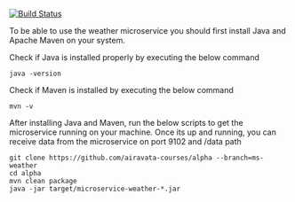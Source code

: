 [![Build Status](https://travis-ci.org/airavata-courses/alpha.svg?branch=ms-weather)](https://travis-ci.org/airavata-courses/alpha)  
  
To be able to use the weather microservice you should first install Java and Apache Maven on your system.  

Check if Java is installed properly by executing the below command
  ```
java -version
```  

Check if Maven is installed by executing the below command
```
mvn -v
```
After installing Java and Maven, run the below scripts to get the microservice running on your machine.
Once its up and running, you can receive data from the microservice on port 9102 and /data path
```
git clone https://github.com/airavata-courses/alpha --branch=ms-weather
cd alpha
mvn clean package
java -jar target/microservice-weather-*.jar
```
